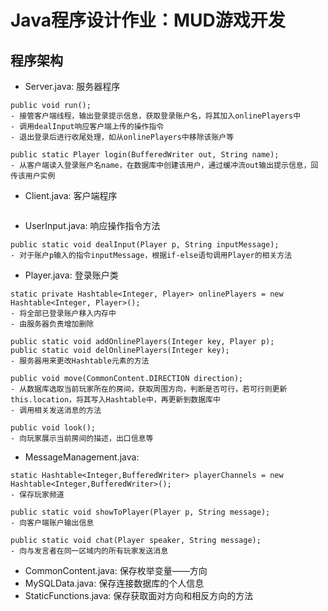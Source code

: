 # Java程序设计作业：MUD游戏开发
## 程序架构
- Server.java: 服务器程序
```
public void run();
- 接管客户端线程，输出登录提示信息，获取登录账户名，将其加入onlinePlayers中
- 调用dealInput响应客户端上传的操作指令
- 退出登录后进行收尾处理，如从onlinePlayers中移除该账户等

public static Player login(BufferedWriter out, String name);
- 从客户端读入登录账户名name，在数据库中创建该用户，通过缓冲流out输出提示信息，回传该用户实例
```
- Client.java: 客户端程序
```

```
- UserInput.java: 响应操作指令方法
```
public static void dealInput(Player p, String inputMessage);
- 对于账户p输入的指令inputMessage，根据if-else语句调用Player的相关方法
```
- Player.java: 登录账户类
```
static private Hashtable<Integer, Player> onlinePlayers = new Hashtable<Integer, Player>();
- 将全部已登录账户移入内存中
- 由服务器负责增加删除

public static void addOnlinePlayers(Integer key, Player p);
public static void delOnlinePlayers(Integer key);
- 服务器用来更改Hashtable元素的方法

public void move(CommonContent.DIRECTION direction);
- 从数据库选取当前玩家所在的房间，获取周围方向，判断是否可行，若可行则更新this.location，将其写入Hashtable中，再更新到数据库中
- 调用相关发送消息的方法

public void look();
- 向玩家展示当前房间的描述，出口信息等
```
- MessageManagement.java: 
```
static Hashtable<Integer,BufferedWriter> playerChannels = new Hashtable<Integer,BufferedWriter>();
- 保存玩家频道

public static void showToPlayer(Player p, String message);
- 向客户端账户输出信息

public static void chat(Player speaker, String message);
- 向与发言者在同一区域内的所有玩家发送消息
```
- CommonContent.java: 保存枚举变量——方向
- MySQLData.java: 保存连接数据库的个人信息
- StaticFunctions.java: 保存获取面对方向和相反方向的方法